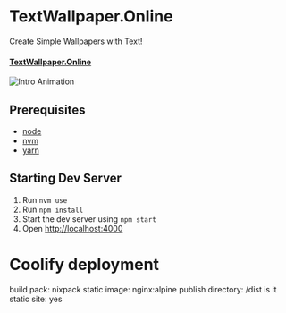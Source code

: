 # TextWallpaper.Online

Create Simple Wallpapers with Text!

#### [TextWallpaper.Online][textwallpaperdotonline-url]

![Intro Animation](https://github.com/eralpkaraduman/text-wallpaper-generator/raw/master/src/intro/intro.gif)

## Prerequisites

- [node][node-url]
- [nvm][nvm-url]
- [yarn][yarn-url]

## Starting Dev Server

1. Run `nvm use`
2. Run `npm install`
3. Start the dev server using `npm start`
4. Open [http://localhost:4000](http://localhost:4000)

# Coolify deployment

build pack: nixpack
static image: nginx:alpine
publish directory: /dist
is it static site: yes

[nvm-url]: https://github.com/creationix/nvm
[yarn-url]: https://yarnpkg.com
[textwallpaperdotonline-url]: https://textwallpaper.online
[node-url]: https://nodejs.org
